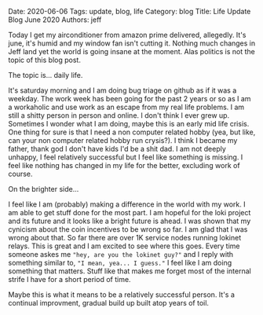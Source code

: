 Date: 2020-06-06
Tags: update, blog, life 
Category: blog
Title: Life Update Blog June 2020
Authors: jeff

Today I get my airconditioner from amazon prime delivered, allegedly. It's june, it's humid and my window fan isn't cutting it.
Nothing much changes in Jeff land yet the world is going insane at the moment. Alas politics is not the topic of this blog post.

The topic is... daily life.

It's saturday morning and I am doing bug triage on github as if it was a weekday. 
The work week has been going for the past 2 years or so as I am a workaholic and use work as an escape from my real life problems.
I am still a shitty person in person and online. I don't think I ever grew up.
Sometimes I wonder what I am doing, maybe this is an early mid life crisis. 
One thing for sure is that I need a non computer related hobby (yea, but like, can your non computer related hobby run crysis?).
I think I became my father, thank god I don't have kids I'd be a shit dad.
I am not deeply unhappy, I feel relatively successful but I feel like something is missing.
I feel like nothing has changed in my life for the better, excluding work of course.

On the brighter side...

I feel like I am (probably) making a difference in the world with my work.
I am able to get stuff done for the most part.
I am hopeful for the loki project and its future and it looks like a bright future is ahead.
I was shown that my cynicism about the coin incentives to be wrong so far. I am glad that I was wrong about that.
So far there are over 1K service nodes running lokinet relays. This is great and I am excited to see where this goes.
Every time someone askes me `"hey, are you the lokinet guy?"` and I reply with something similar to, `"I mean, yea... I guess."` 
I feel like I am doing something that matters. 
Stuff like that makes me forget most of the internal strife I have for a short period of time.


Maybe this is what it means to be a relatively successful person. 
It's a continual improvment, gradual build up built atop years of toil.
